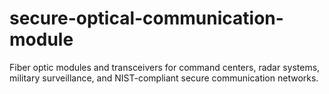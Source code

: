 # secure-optical-communication-module
Fiber optic modules and transceivers for command centers, radar systems, military surveillance, and NIST-compliant secure communication networks.
